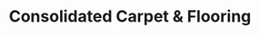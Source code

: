 ---
title: "Consolidated Carpet & Flooring"
url: /bethlehem/consolidated-carpet-und-flooring/
shop: Fußböden
---